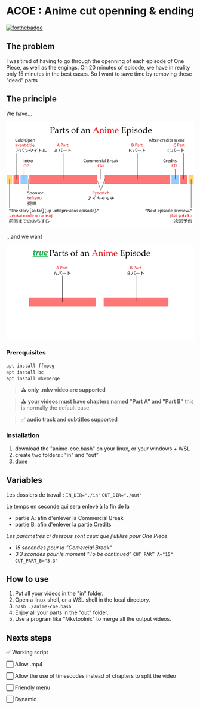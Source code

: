 # ACOE : Anime cut openning & ending

[![forthebadge](https://forthebadge.com/images/badges/0-percent-optimized.svg)](https://forthebadge.com)


## The problem

I was tired of having to go through the openning of each episode of One Piece, as well as the engings.
On 20 minutes of episode, we have in reality only 15 minutes in the best cases.
So I want to save time by removing these "dead" parts

## The principle
We have...

![parts of anime](./docs/parts-of-an-anime-episode.png)

...and we want

![true parts of anime](./docs/parts-of-an-anime-true.png)

### Prerequisites

```bash
apt install ffmpeg
apt install bc
apt install mkvmerge
```

> :warning: **only .mkv video are supported**

> :warning: **your videos must have chapters named "Part A" and "Part B"** 
> this is normally the default case

> :white_check_mark: **audio track and subtitles supported**

### Installation

1. download the "anime-coe.bash" on your linux, or your windows + WSL
2. create two folders : "in" and "out"
3. done

## Variables

Les dossiers de travail : 
```IN_DIR="./in"```
```OUT_DIR="./out"```

Le temps en seconde qui sera enlevé à la fin de la 
- partie A: afin d'enlever la Commercial Break 
- partie B: afin d'enlever la partie Credits

*Les parametres ci dessous sont ceux que j'utilise pour One Piece*.
- *15 secondes pour la "Comercial Break"*
- *3.3 scondes pour le moment "To be continued"*
```CUT_PART_A="15"```
```CUT_PART_B="3.3"```

## How to use

1. Put all your videos in the "in" folder.
2. Open a linux shell, or a WSL shell in the local directory.
3. ```bash ./anime-coe.bash```
4. Enjoy all your parts in the "out" folder.
5. Use a program like "Mkvtoolnix" to merge all the output videos.

## Nexts steps

:white_check_mark: Working script

:white_large_square: Allow .mp4

:white_large_square: Allow the use of timescodes instead of chapters to split the video

:white_large_square: Friendly menu

:white_large_square: Dynamic